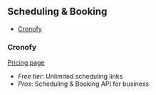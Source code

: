 ## Scheduling & Booking

<!-- TOC depthFrom:2 -->

- [Cronofy](#cronofy)

<!-- /TOC -->

### Cronofy

[Pricing page](https://www.cronofy.com/scheduler/pricing/)

- *Free tier*: Unlimited scheduling links
- *Pros*: Scheduling & Booking API for business
